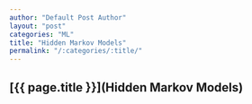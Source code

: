```yaml
---
author: "Default Post Author"
layout: "post"
categories: "ML"
title: "Hidden Markov Models"
permalink: "/:categories/:title/"
---
```



## [{{ page.title }}](Hidden Markov Models)

